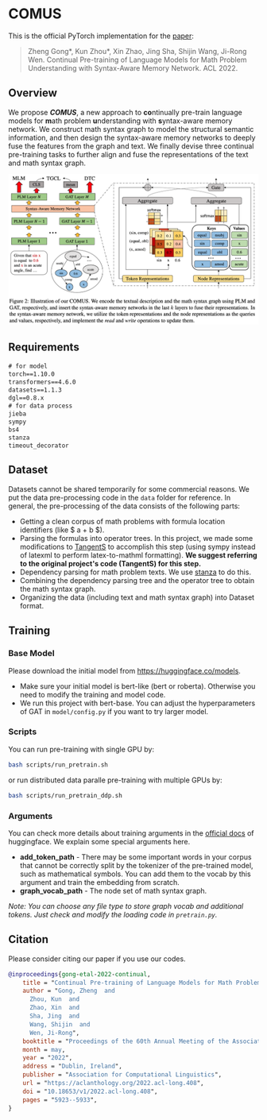 # COMUS
This is the official PyTorch implementation for the [paper](https://aclanthology.org/2022.acl-long.408/):
> Zheng Gong*, Kun Zhou*, Xin Zhao, Jing Sha, Shijin Wang, Ji-Rong Wen. Continual Pre-training of Language Models for Math Problem Understanding with Syntax-Aware Memory Network. ACL 2022.

## Overview

We propose ***COMUS***, a new approach to **co**ntinually pre-train language models for **m**ath problem **u**nderstanding with **s**yntax-aware memory network. We construct math syntax graph to model the structural semantic information, and then design the syntax-aware memory networks to deeply fuse the features from the graph and text. We finally devise three continual pre-training tasks to further align and fuse the representations of the text and math syntax graph.

![](figure/model.png)

## Requirements

```
# for model
torch==1.10.0
transformers==4.6.0
datasets==1.1.3
dgl==0.8.x
# for data process
jieba
sympy
bs4
stanza
timeout_decorator
```

## Dataset

Datasets cannot be shared temporarily for some commercial reasons. We put the data pre-processing code in the `data` folder for reference. In general, the pre-processing of the data consists of the following parts:
- Getting a clean corpus of math problems with formula location identifiers (like \$ a + b \$).
- Parsing the formulas into operator trees. In this project, we made some modifications to [TangentS](https://github.com/BehroozMansouri/TangentCFT/tree/master/TangentS) to accomplish this step (using sympy instead of latexml to perform latex-to-mathml formatting). **We suggest referring to the original project's code (TangentS) for this step.**
- Dependency parsing for math problem texts. We use [stanza](https://stanfordnlp.github.io/stanza/depparse.html) to do this.
- Combining the dependency parsing tree and the operator tree to obtain the math syntax graph.
- Organizing the data (including text and math syntax graph) into Dataset format.

## Training

### Base Model
Please download the initial model from https://huggingface.co/models.
- Make sure your initial model is bert-like (bert or roberta). Otherwise you need to modify the training and model code.
- We run this project with bert-base. You can adjust the hyperparameters of GAT in `model/config.py` if you want to try larger model.

### Scripts
You can run pre-training with single GPU by:
```bash
bash scripts/run_pretrain.sh
```
or run distributed data paralle pre-training with multiple GPUs by:
```bash
bash scripts/run_pretrain_ddp.sh
```

### Arguments
You can check more details about training arguments in the [official docs](https://huggingface.co/transformers/v4.6.0/main_classes/trainer.html#trainingarguments) of huggingface. We explain some special arguments here.
- **add_token_path** - There may be some important words in your corpus that cannot be correctly split by the tokenizer of the pre-trained model, such as mathematical symbols. You can add them to the vocab by this argument and train the embedding from scratch.
- **graph_vocab_path** - The node set of math syntax graph.

*Note: You can choose any file type to store graph vocab and additional tokens. Just check and modify the loading code in `pretrain.py`.*

## Citation

Please consider citing our paper if you use our codes.

```bibtex
@inproceedings{gong-etal-2022-continual,
    title = "Continual Pre-training of Language Models for Math Problem Understanding with Syntax-Aware Memory Network",
    author = "Gong, Zheng  and
      Zhou, Kun  and
      Zhao, Xin  and
      Sha, Jing  and
      Wang, Shijin  and
      Wen, Ji-Rong",
    booktitle = "Proceedings of the 60th Annual Meeting of the Association for Computational Linguistics (Volume 1: Long Papers)",
    month = may,
    year = "2022",
    address = "Dublin, Ireland",
    publisher = "Association for Computational Linguistics",
    url = "https://aclanthology.org/2022.acl-long.408",
    doi = "10.18653/v1/2022.acl-long.408",
    pages = "5923--5933",
}
```